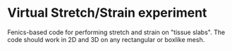 # Virtual Stretch/Strain experiment

Fenics-based code for performing stretch and strain on "tissue slabs". The code should work in 2D and 3D on any rectangular or boxlike mesh.


